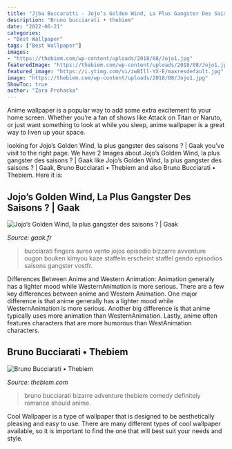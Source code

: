 ```yaml
---
title: "Jjba Buccaratti - Jojo’s Golden Wind, La Plus Gangster Des Saisons ?"
description: "Bruno bucciarati • thebiem"
date: "2022-06-21"
categories:
- "Best Wallpaper"
tags: ["Best Wallpaper"]
images:
- "https://thebiem.com/wp-content/uploads/2018/08/Jojo1.jpg"
featuredImage: "https://thebiem.com/wp-content/uploads/2018/08/Jojo1.jpg"
featured_image: "https://i.ytimg.com/vi/zwBIll-YX-E/maxresdefault.jpg"
image: "https://thebiem.com/wp-content/uploads/2018/08/Jojo1.jpg"
ShowToc: true
author: "Zora Prohaska"
---
```



Anime wallpaper is a popular way to add some extra excitement to your home screen. Whether you’re a fan of shows like Attack on Titan or Naruto, or just want something to look at while you sleep, anime wallpaper is a great way to liven up your space.

	

		
looking for Jojo’s Golden Wind, la plus gangster des saisons ? | Gaak you've visit to the right page. We have 2 Images about Jojo’s Golden Wind, la plus gangster des saisons ? | Gaak like Jojo’s Golden Wind, la plus gangster des saisons ? | Gaak, Bruno Bucciarati • Thebiem and also Bruno Bucciarati • Thebiem. Here it is:
		
    
## Jojo’s Golden Wind, La Plus Gangster Des Saisons ? | Gaak

<img loading=lazy src="https://i.ytimg.com/vi/zwBIll-YX-E/maxresdefault.jpg" onerror="this.onerror=null;this.src='https://tse3.mm.bing.net/th?id=OIP.YqXU2aS4DQXFG4X1CUTJlQHaEK&amp;pid=15.1';" alt="Jojo’s Golden Wind, la plus gangster des saisons ? | Gaak">

_Source: gaak.fr_

>bucciarati fingers aureo vento jojos episodio bizzarre avventure ougon bouken kimyou kaze staffeln erscheint staffel gendo episodios saisons gangster vostfr. 

	

Differences Between Anime and Western Animation: Animation generally has a lighter mood while WesternAnimation is more serious.
There are a few key differences between anime and Western Animation. One major difference is that anime generally has a lighter mood while WesternAnimation is more serious. Another big difference is that anime typically uses more animation than WesternAnimation. Lastly, anime often features characters that are more humorous than WestAnimation characters.

    
## Bruno Bucciarati • Thebiem

<img loading=lazy src="https://thebiem.com/wp-content/uploads/2018/08/Jojo1.jpg" onerror="this.onerror=null;this.src='https://tse2.mm.bing.net/th?id=OIP.iTXWfw8u6gROTf20q08Q3QHaFW&amp;pid=15.1';" alt="Bruno Bucciarati • Thebiem">

_Source: thebiem.com_

>bruno bucciarati bizarre adventure thebiem comedy definitely romance should anime. 

	

Cool Wallpaper is a type of wallpaper that is designed to be aesthetically pleasing and easy to use. There are many different types of cool wallpaper available, so it is important to find the one that will best suit your needs and style.

